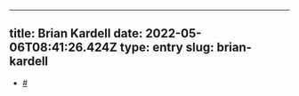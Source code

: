 
---
title: Brian Kardell 
date: 2022-05-06T08:41:26.424Z
type: entry
slug: brian-kardell
---
*  [#](#627a64fa-c4df-4911-bd23-97d510b5a1d3)<a name="627a64fa-c4df-4911-bd23-97d510b5a1d3"></a>

